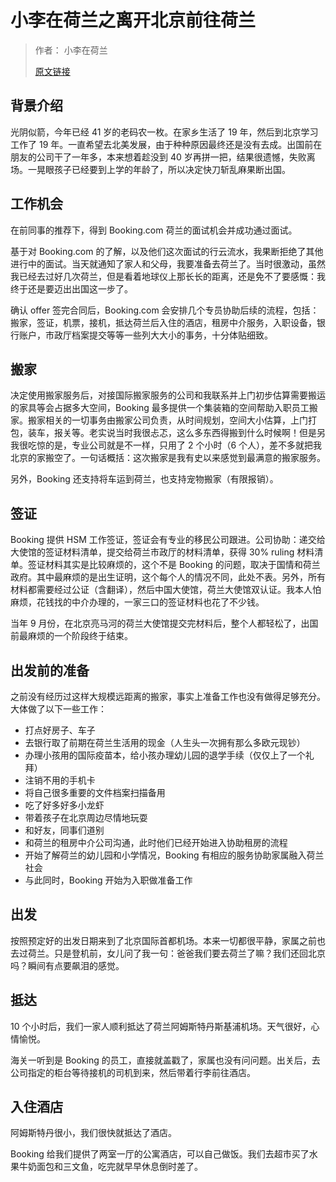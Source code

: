 # 小李在荷兰之离开北京前往荷兰

> 作者： 小李在荷兰
>
> [原文链接](https://xiaoli.nl/2022/02/25/leaving-beijing/)

## 背景介绍

光阴似箭，今年已经 41 岁的老码农一枚。在家乡生活了 19 年，然后到北京学习工作了 19 年。一直希望去北美发展，由于种种原因最终还是没有去成。出国前在朋友的公司干了一年多，本来想着趁没到 40 岁再拼一把，结果很遗憾，失败离场。一晃眼孩子已经要到上学的年龄了，所以决定快刀斩乱麻果断出国。

## 工作机会

在前同事的推荐下，得到 Booking.com 荷兰的面试机会并成功通过面试。

基于对 Booking.com 的了解，以及他们这次面试的行云流水，我果断拒绝了其他进行中的面试。当天就通知了家人和父母，我要准备去荷兰了。当时很激动，虽然我已经去过好几次荷兰，但是看着地球仪上那长长的距离，还是免不了要感慨：我终于还是要迈出出国这一步了。

确认 offer 签完合同后，Booking.com 会安排几个专员协助后续的流程，包括：搬家，签证，机票，接机，抵达荷兰后入住的酒店，租房中介服务，入职设备，银行账户，市政厅档案提交等等一些列大大小的事务，十分体贴细致。

## 搬家

决定使用搬家服务后，对接国际搬家服务的公司和我联系并上门初步估算需要搬运的家具等会占据多大空间，Booking 最多提供一个集装箱的空间帮助入职员工搬家。搬家相关的一切事务由搬家公司负责，从时间规划，空间大小估算，上门打包，装车，报关等。老实说当时我很忐忑，这么多东西得搬到什么时候啊！但是另我很吃惊的是，专业公司就是不一样，只用了 2 个小时（6 个人），差不多就把我北京的家搬空了。一句话概括：这次搬家是我有史以来感觉到最满意的搬家服务。

另外，Booking 还支持将车运到荷兰，也支持宠物搬家（有限报销）。

## 签证

Booking 提供 HSM 工作签证，签证会有专业的移民公司跟进。公司协助：递交给大使馆的签证材料清单，提交给荷兰市政厅的材料清单，获得 30% ruling 材料清单。签证材料其实是比较麻烦的，这个不是 Booking 的问题，取决于国情和荷兰政府。其中最麻烦的是出生证明，这个每个人的情况不同，此处不表。另外，所有材料都需要经过公证（含翻译），然后中国大使馆，荷兰大使馆双认证。我本人怕麻烦，花钱找的中介办理的，一家三口的签证材料也花了不少钱。

当年 9 月份，在北京亮马河的荷兰大使馆提交完材料后，整个人都轻松了，出国前最麻烦的一个阶段终于结束。

## 出发前的准备

之前没有经历过这样大规模远距离的搬家，事实上准备工作也没有做得足够充分。大体做了以下一些工作：

- 打点好房子、车子
- 去银行取了前期在荷兰生活用的现金（人生头一次拥有那么多欧元现钞）
- 办理小孩用的国际疫苗本，给小孩办理幼儿园的退学手续（仅仅上了一个礼拜）
- 注销不用的手机卡
- 将自己很多重要的文件档案扫描备用
- 吃了好多好多小龙虾
- 带着孩子在北京周边尽情地玩耍
- 和好友，同事们道别
- 和荷兰的租房中介公司沟通，此时他们已经开始进入协助租房的流程
- 开始了解荷兰的幼儿园和小学情况，Booking 有相应的服务协助家属融入荷兰社会
- 与此同时，Booking 开始为入职做准备工作

## 出发

按照预定好的出发日期来到了北京国际首都机场。本来一切都很平静，家属之前也去过荷兰。只是登机前，女儿问了我一句：爸爸我们要去荷兰了嘛？我们还回北京吗？瞬间有点要飙泪的感觉。

## 抵达

10 个小时后，我们一家人顺利抵达了荷兰阿姆斯特丹斯基浦机场。天气很好，心情愉悦。

海关一听到是 Booking 的员工，直接就盖戳了，家属也没有问问题。出关后，去公司指定的柜台等待接机的司机到来，然后带着行李前往酒店。

## 入住酒店

阿姆斯特丹很小，我们很快就抵达了酒店。

Booking 给我们提供了两室一厅的公寓酒店，可以自己做饭。我们去超市买了水果牛奶面包和三文鱼，吃完就早早休息倒时差了。
